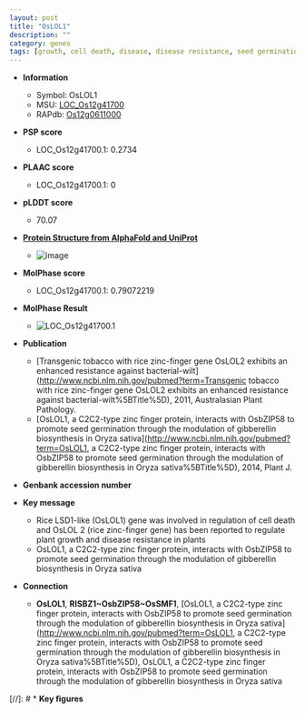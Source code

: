 ```yaml
---
layout: post
title: "OsLOL1"
description: ""
category: genes
tags: [growth, cell death, disease, disease resistance, seed germination, seed, gibberellin biosynthesis]
---
```


* **Information**  
    + Symbol: OsLOL1  
    + MSU: [LOC_Os12g41700](http://rice.plantbiology.msu.edu/cgi-bin/ORF_infopage.cgi?orf=LOC_Os12g41700)  
    + RAPdb: [Os12g0611000](http://rapdb.dna.affrc.go.jp/viewer/gbrowse_details/irgsp1?name=Os12g0611000)  

* **PSP score**  
    + LOC_Os12g41700.1: 0.2734 

* **PLAAC score**  
    + LOC_Os12g41700.1: 0 

* **pLDDT score**
    + 70.07

* **[Protein Structure from AlphaFold and UniProt](https://www.uniprot.org/uniprotkb/Q2QMB3/entry#structure)**
    + ![image](https://ricepsp.github.io/images/Q2/AF-Q2QMB3-F1.png)

* **MolPhase score**
    + LOC_Os12g41700.1: 0.79072219

* **MolPhase Result**
    + ![LOC_Os12g41700.1](https://304243504.github.io/Pictures/LOC_Os12g/LOC_Os12g41700.1.png)

* **Publication**  
    + [Transgenic tobacco with rice zinc-finger gene OsLOL2 exhibits an enhanced resistance against bacterial-wilt](http://www.ncbi.nlm.nih.gov/pubmed?term=Transgenic tobacco with rice zinc-finger gene OsLOL2 exhibits an enhanced resistance against bacterial-wilt%5BTitle%5D), 2011, Australasian Plant Pathology.
    + [OsLOL1, a C2C2-type zinc finger protein, interacts with OsbZIP58 to promote seed germination through the modulation of gibberellin biosynthesis in Oryza sativa](http://www.ncbi.nlm.nih.gov/pubmed?term=OsLOL1, a C2C2-type zinc finger protein, interacts with OsbZIP58 to promote seed germination through the modulation of gibberellin biosynthesis in Oryza sativa%5BTitle%5D), 2014, Plant J.

* **Genbank accession number**  

* **Key message**  
    + Rice LSD1-like (OsLOL1) gene was involved in regulation of cell death and OsLOL 2 (rice zinc-finger gene) has been reported to regulate plant growth and disease resistance in plants
    + OsLOL1, a C2C2-type zinc finger protein, interacts with OsbZIP58 to promote seed germination through the modulation of gibberellin biosynthesis in Oryza sativa

* **Connection**  
    + __OsLOL1__, __RISBZ1~OsbZIP58~OsSMF1__, [OsLOL1, a C2C2-type zinc finger protein, interacts with OsbZIP58 to promote seed germination through the modulation of gibberellin biosynthesis in Oryza sativa](http://www.ncbi.nlm.nih.gov/pubmed?term=OsLOL1, a C2C2-type zinc finger protein, interacts with OsbZIP58 to promote seed germination through the modulation of gibberellin biosynthesis in Oryza sativa%5BTitle%5D), OsLOL1, a C2C2-type zinc finger protein, interacts with OsbZIP58 to promote seed germination through the modulation of gibberellin biosynthesis in Oryza sativa

[//]: # * **Key figures**  


